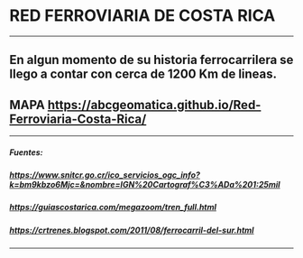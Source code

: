 # RED FERROVIARIA DE COSTA RICA
---
## En algun momento de su historia ferrocarrilera se llego a contar con cerca de 1200 Km de lineas.
## MAPA https://abcgeomatica.github.io/Red-Ferroviaria-Costa-Rica/
---

##### Fuentes:
##### https://www.snitcr.go.cr/ico_servicios_ogc_info?k=bm9kbzo6Mjc=&nombre=IGN%20Cartograf%C3%ADa%201:25mil
##### https://guiascostarica.com/megazoom/tren_full.html
##### https://crtrenes.blogspot.com/2011/08/ferrocarril-del-sur.html
---



